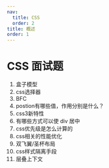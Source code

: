```yaml
---
nav:
  title: CSS
  order: 2
title: 概述
order: 1
---
```


# CSS 面试题

1. 盒子模型
2. css选择器
3. BFC
4. postion有哪些值，作用分别是什么？
5. css3新特性
6. 有哪些方式可以使 div 居中
7. css优先级是怎么计算的
8. css相关的性能优化
9. 双飞翼/圣杯布局
10. css样式隔离手段
11. 层叠上下文

